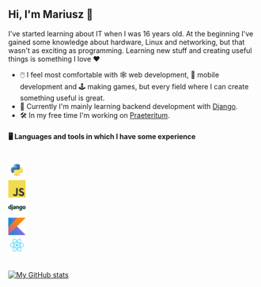 ## Hi, I'm Mariusz 👋

I've started learning about IT when I was 16 years old. At the beginning I've gained some knowledge about hardware, Linux and networking, but that wasn't as exciting as programming. Learning new stuff and creating useful things is something I love ❤️

* 🖱️ I feel most comfortable with 🕸️ web development, 📱 mobile development and 🕹️ making games, but every field where I can create something useful is great.
* 📖 Currently I'm mainly learning backend development with [Django](https://www.djangoproject.com/).
* 🛠️ In my free time I'm working on [Praeteritum](https://github.com/NoMariusz/Praeteritum).

#### 🖥️ Languages and tools in which I have some experience
<code>
<img src="https://raw.githubusercontent.com/github/explore/80688e429a7d4ef2fca1e82350fe8e3517d3494d/topics/python/python.png" alt="Python" width="35px" height="35px">
<img src="https://raw.githubusercontent.com/github/explore/80688e429a7d4ef2fca1e82350fe8e3517d3494d/topics/javascript/javascript.png" alt="JavaScript" width="35px" height="35px">
<img src="https://raw.githubusercontent.com/github/explore/80688e429a7d4ef2fca1e82350fe8e3517d3494d/topics/django/django.png" alt="Django" width="35px" height="35px">
<img src="https://raw.githubusercontent.com/github/explore/80688e429a7d4ef2fca1e82350fe8e3517d3494d/topics/kotlin/kotlin.png" alt="Kotlin" width="35px" height="35px">
<img src="https://raw.githubusercontent.com/github/explore/80688e429a7d4ef2fca1e82350fe8e3517d3494d/topics/react/react.png" alt="React" width="35px" height="35px">
</code>
<br />

[![My GitHub stats](https://github-readme-stats.vercel.app/api?username=NoMariusz&count_private=true&show_icons=true&theme=dark)](https://github.com/anuraghazra/github-readme-stats)
